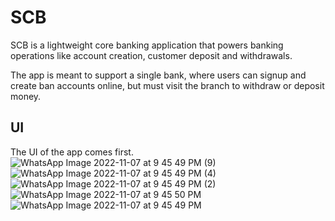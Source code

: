 # SCB

SCB is a lightweight core banking application that powers banking operations like account creation, customer deposit and withdrawals.

The app is meant to support a single bank, where users can signup and create ban accounts online, but must visit the branch to withdraw or deposit money.

## UI

The UI of the app comes first.
![WhatsApp Image 2022-11-07 at 9 45 49 PM (9)](https://user-images.githubusercontent.com/109406940/200814507-3bea5778-cf50-4121-8e4f-502c0b0f5df1.jpeg)
![WhatsApp Image 2022-11-07 at 9 45 49 PM (4)](https://user-images.githubusercontent.com/109406940/200814925-8392075d-7863-44ae-a2ff-d97ddfc652a0.jpeg)
![WhatsApp Image 2022-11-07 at 9 45 49 PM (2)](https://user-images.githubusercontent.com/109406940/200815005-4e6e8d44-c7af-48cb-b466-2c2a5d1c628f.jpeg)
![WhatsApp Image 2022-11-07 at 9 45 50 PM](https://user-images.githubusercontent.com/109406940/200815074-02eac3f7-16d6-4d67-bc02-4bc976dc9679.jpeg)
![WhatsApp Image 2022-11-07 at 9 45 49 PM](https://user-images.githubusercontent.com/109406940/200815724-0858a694-b59a-4835-b92a-47eec02e1d72.jpeg)

